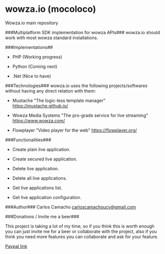 # wowza.io (mocoloco)
Wowza.io main repository

###Multiplatform SDK implementation for wowza APIs###
wowza.io should work with most wowza standard installations.

###Implementations##
* PHP (Working progress)

* Python (Coming next)

* .Net (Nice to have)

###Technologies###
wowza.io uses the following projects/softwares without having any direct relation with them:

* Mustache "The logic-less template manager" <https://mustache.github.io/>

* Wowza Media Systems "The pro-grade service for live streaming" <https://www.wowza.com/>

* Flowplayer "Video player for the web" <https://flowplayer.org/>


###Functionalities###
* Create plain live application.

* Create secured live application.

* Delete live application.

* Delete all live applications.

* Get live applications list.

* Get live application configuration.

###Author###
Carlos Camacho
carloscamachoucv@gmail.com

###Donations / Invite me a beer###

This project is taking a lot of my time, so if you think this is worth enough you can just invite me for a beer or collaborate with the project, also if you think you need more features you can collaborate and ask for your feature.

[Paypal link](https://www.paypal.me/carlosdcg/5)

